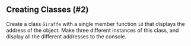 ## Creating Classes (#2)

Create a class `Giraffe` with a single member function `id` that displays the
address of the object. Make three different instances of this class, and display
all the different addresses to the console.
